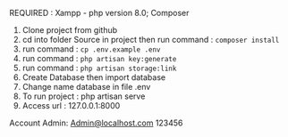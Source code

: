 REQUIRED : Xampp - php version 8.0; Composer
1. Clone project from github
2. cd into folder Source in project then run command : `composer install`
3. run command : `cp .env.example .env`
4. run command : `php artisan key:generate`
5. run command : `php artisan storage:link`
6. Create Database then import database
7. Change name database in file .env
8. To run project : php artisan serve
9. Access url : 127.0.0.1:8000

Account Admin:
Admin@localhost.com
123456

